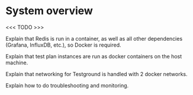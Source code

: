 # System overview

&lt;&lt;&lt; TODO &gt;&gt;&gt;

Explain that Redis is run in a container, as well as all other dependencies \(Grafana, InfluxDB, etc.\), so Docker is required.

Explain that test plan instances are run as docker containers on the host machine.

Explain that networking for Testground is handled with 2 docker networks.

Explain how to do troubleshooting and monitoring.

